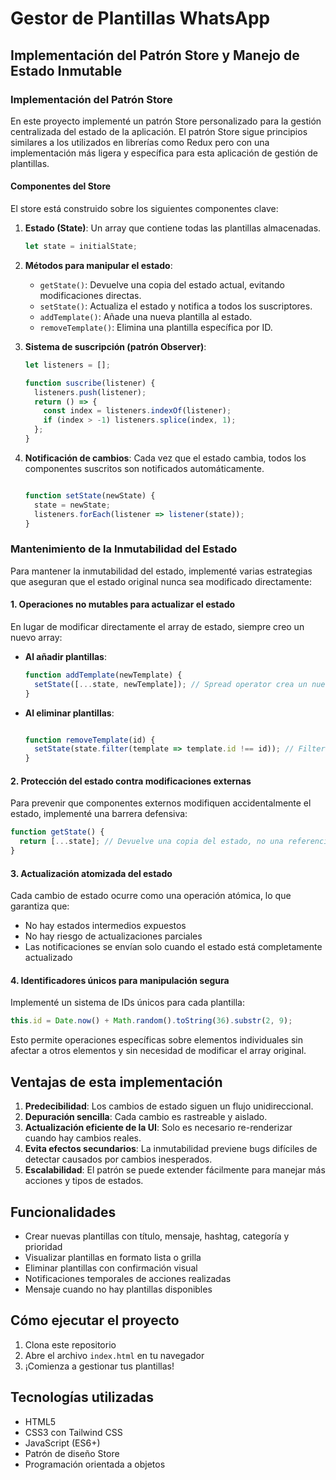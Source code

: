 # Gestor de Plantillas WhatsApp

## Implementación del Patrón Store y Manejo de Estado Inmutable

### Implementación del Patrón Store

En este proyecto implementé un patrón Store personalizado para la gestión centralizada del estado de la aplicación. El patrón Store sigue principios similares a los utilizados en librerías como Redux pero con una implementación más ligera y específica para esta aplicación de gestión de plantillas.

#### Componentes del Store

El store está construido sobre los siguientes componentes clave:

1. **Estado (State)**: Un array que contiene todas las plantillas almacenadas.

   ```javascript
   let state = initialState;
   ```

2. **Métodos para manipular el estado**:
   - `getState()`: Devuelve una copia del estado actual, evitando modificaciones directas.
   - `setState()`: Actualiza el estado y notifica a todos los suscriptores.
   - `addTemplate()`: Añade una nueva plantilla al estado.
   - `removeTemplate()`: Elimina una plantilla específica por ID.

3. **Sistema de suscripción (patrón Observer)**:

   ```javascript
   let listeners = [];
   
   function suscribe(listener) {
     listeners.push(listener);
     return () => {
       const index = listeners.indexOf(listener);
       if (index > -1) listeners.splice(index, 1);
     };
   }
   ```

4. **Notificación de cambios**: Cada vez que el estado cambia, todos los componentes suscritos son notificados automáticamente.

   ```javascript

   function setState(newState) {
     state = newState;
     listeners.forEach(listener => listener(state));
   }
   ```

### Mantenimiento de la Inmutabilidad del Estado

Para mantener la inmutabilidad del estado, implementé varias estrategias que aseguran que el estado original nunca sea modificado directamente:

#### 1. Operaciones no mutables para actualizar el estado

En lugar de modificar directamente el array de estado, siempre creo un nuevo array:

- **Al añadir plantillas**:

  ```javascript
  function addTemplate(newTemplate) {
    setState([...state, newTemplate]); // Spread operator crea un nuevo array
  }
  ```

- **Al eliminar plantillas**:

  ```javascript

  function removeTemplate(id) {
    setState(state.filter(template => template.id !== id)); // Filter crea un nuevo array
  }
  ```

#### 2. Protección del estado contra modificaciones externas

Para prevenir que componentes externos modifiquen accidentalmente el estado, implementé una barrera defensiva:

```javascript
function getState() {
  return [...state]; // Devuelve una copia del estado, no una referencia
}
```

#### 3. Actualización atomizada del estado

Cada cambio de estado ocurre como una operación atómica, lo que garantiza que:

- No hay estados intermedios expuestos
- No hay riesgo de actualizaciones parciales
- Las notificaciones se envían solo cuando el estado está completamente actualizado

#### 4. Identificadores únicos para manipulación segura

Implementé un sistema de IDs únicos para cada plantilla:

```javascript
this.id = Date.now() + Math.random().toString(36).substr(2, 9);
```

Esto permite operaciones específicas sobre elementos individuales sin afectar a otros elementos y sin necesidad de modificar el array original.

## Ventajas de esta implementación

1. **Predecibilidad**: Los cambios de estado siguen un flujo unidireccional.
2. **Depuración sencilla**: Cada cambio es rastreable y aislado.
3. **Actualización eficiente de la UI**: Solo es necesario re-renderizar cuando hay cambios reales.
4. **Evita efectos secundarios**: La inmutabilidad previene bugs difíciles de detectar causados por cambios inesperados.
5. **Escalabilidad**: El patrón se puede extender fácilmente para manejar más acciones y tipos de estados.

## Funcionalidades

- Crear nuevas plantillas con título, mensaje, hashtag, categoría y prioridad
- Visualizar plantillas en formato lista o grilla
- Eliminar plantillas con confirmación visual
- Notificaciones temporales de acciones realizadas
- Mensaje cuando no hay plantillas disponibles

## Cómo ejecutar el proyecto

1. Clona este repositorio
2. Abre el archivo `index.html` en tu navegador
3. ¡Comienza a gestionar tus plantillas!

## Tecnologías utilizadas

- HTML5
- CSS3 con Tailwind CSS
- JavaScript (ES6+)
- Patrón de diseño Store
- Programación orientada a objetos